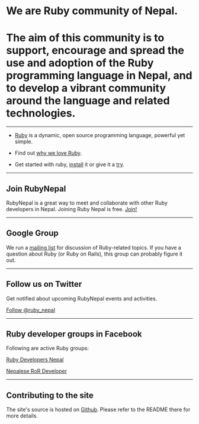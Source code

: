 # We are Ruby community of Nepal.

# The aim of this community is to support, encourage and spread the use and adoption of the Ruby programming language in Nepal, and to develop a vibrant community around the language and related technologies.

---

- [Ruby](http://ruby-lang.org/) is a dynamic, open source programming language, powerful yet simple.

- Find out [why we love Ruby](/why_we_love_ruby).

- Get started with ruby, [install](http://www.ruby-lang.org/en/downloads/) it or give it a [try](http://tryruby.org/).

---

## Join RubyNepal

RubyNepal is a great way to meet and collaborate with other Ruby developers in Nepal.
Joining Ruby Nepal is free. [Join!](/join)

---

## Google Group

We run a [mailing list](https://groups.google.com/group/ror-nepal) for discussion of Ruby-related topics. If you have a question about Ruby (or Ruby on Rails), this group can probably figure it out.

---

## Follow us on Twitter

Get notified about upcoming RubyNepal events and activities.

[Follow @ruby_nepal](http://twitter.com/ruby_nepal)

---

## Ruby developer groups in Facebook

Following are active Ruby groups:

[Ruby Developers Nepal](https://www.facebook.com/groups/rubydevelopersnepal/)

[Nepalese RoR Developer](http://www.facebook.com/groups/nepaleserordeveloper/)


---

## Contributing to the site

The site's source is hosted on [Github](https://github.com/RubyNepal/rubynepal.github.io). Please refer to the README there for more details.